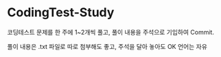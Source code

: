 # CodingTest-Study
코딩테스트 문제를 한 주에 1~2개씩 풀고, 풀이 내용을 주석으로 기입하여 Commit.

풀이 내용은 .txt 파일로 따로 첨부해도 좋고, 주석을 달아 놓아도 OK
언어는 자유
